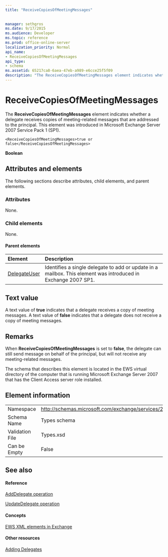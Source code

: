 ```yaml
---
title: "ReceiveCopiesOfMeetingMessages"
 
 
manager: sethgros
ms.date: 9/17/2015
ms.audience: Developer
ms.topic: reference
ms.prod: office-online-server
localization_priority: Normal
api_name:
- ReceiveCopiesOfMeetingMessages
api_type:
- schema
ms.assetid: 65217ca8-6aea-47eb-a989-e6cce25f5f09
description: "The ReceiveCopiesOfMeetingMessages element indicates whether a delegate receives copies of meeting-related messages that are addressed to the principal. This element was introduced in Microsoft Exchange Server 2007 Service Pack 1 (SP1)."
---
```


# ReceiveCopiesOfMeetingMessages

The **ReceiveCopiesOfMeetingMessages** element indicates whether a delegate receives copies of meeting-related messages that are addressed to the principal. This element was introduced in Microsoft Exchange Server 2007 Service Pack 1 (SP1). 
  
```
<ReceiveCopiesOfMeetingMessages>true or false</ReceiveCopiesOfMeetingMessages>
```

 **Boolean**
## Attributes and elements

The following sections describe attributes, child elements, and parent elements.
  
### Attributes

None.
  
### Child elements

None.
  
#### Parent elements

|**Element**|**Description**|
|:-----|:-----|
|[DelegateUser](delegateuser.md) <br/> |Identifies a single delegate to add or update in a mailbox. This element was introduced in Exchange 2007 SP1.  <br/> |
   
## Text value

A text value of **true** indicates that a delegate receives a copy of meeting messages. A text value of **false** indicates that a delegate does not receive a copy of meeting messages. 
  
## Remarks

When **ReceiveCopiesOfMeetingMessages** is set to **false**, the delegate can still send message on behalf of the principal, but will not receive any meeting-related messages.
  
The schema that describes this element is located in the EWS virtual directory of the computer that is running Microsoft Exchange Server 2007 that has the Client Access server role installed.
  
## Element information

|||
|:-----|:-----|
|Namespace  <br/> |http://schemas.microsoft.com/exchange/services/2006/types  <br/> |
|Schema Name  <br/> |Types schema  <br/> |
|Validation File  <br/> |Types.xsd  <br/> |
|Can be Empty  <br/> |False  <br/> |
   
## See also

#### Reference

[AddDelegate operation](adddelegate-operation.md)
  
[UpdateDelegate operation](updatedelegate-operation.md)
#### Concepts

[EWS XML elements in Exchange](ews-xml-elements-in-exchange.md)
#### Other resources

[Adding Delegates](http://msdn.microsoft.com/library/3a744150-66a3-4a13-9433-793603ba5038%28Office.15%29.aspx)

